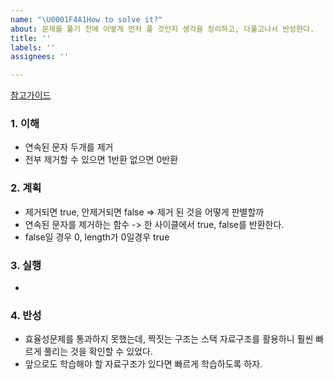 ```yaml
---
name: "\U0001F4A1How to solve it?"
about: 문제를 풀기 전에 어떻게 먼저 풀 것인지 생각을 정리하고, 다풀고나서 반성한다.
title: ''
labels: ''
assignees: ''

---
```


[참고가이드](https://megaptera.notion.site/6-5f9b4105eb0748fd8f8baa631d92d6ea)

### 1. 이해
- 연속된 문자 두개를 제거
- 전부 제거할 수 있으면 1반환 없으면 0반환

### 2. 계획
- 제거되면 true, 안제거되면 false => 제거 된 것을 어떻게 판별할까
- 연속된 문자를 제거하는 함수 -> 한 사이클에서 true, false를 반환한다.
- false일 경우 0, length가 0일경우 true 

### 3. 실행
- 

### 4. 반성
- 효율성문제를 통과하지 못했는데, 짝짓는 구조는 스택 자료구조를 활용하니 훨씬 빠르게 풀리는 것을 확인할 수 있었다.
- 앞으로도 학습해야 할 자료구조가 있다면 빠르게 학습하도록 하자.
